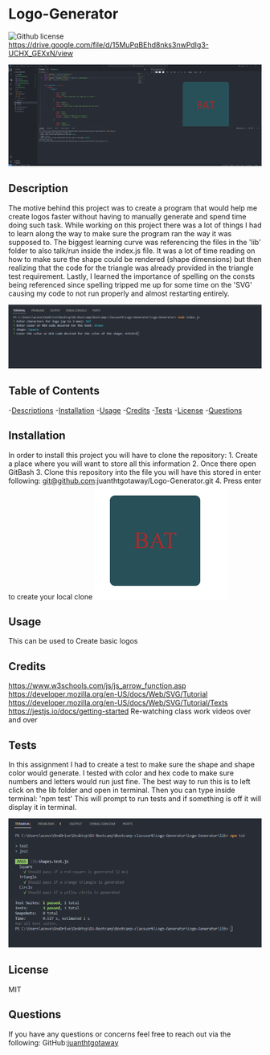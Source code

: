 # Logo-Generator
![Github license](https://shields.io/badge/license-MIT-orange)
https://drive.google.com/file/d/15MuPqBEhd8nks3nwPdIg3-UCHX_GEXxN/view

![alt text](./images/Final%20result%20.png)

## Description
The motive behind this project was to create a program that would help me create logos faster without having to manually generate and spend time doing such task. While working on this project there was a lot of things I had to learn along the way to make sure the program ran the way it was supposed to. The biggest learning curve was referencing the files in the 'lib' folder to also talk/run inside the index.js file. It was a lot of time reading on how to make sure the shape could be rendered (shape dimensions) but then realizing that the code for the triangle was already provided in the triangle test requirement. Lastly, I learned the importance of spelling on the consts being referenced since spelling tripped me up for some time on the 'SVG' causing my code to not run properly and almost restarting entirely. 

![alt tex](./images/Prompts.png)

## Table of Contents
-[Descriptions](#Descriptions)
-[Installation](#Installation)
-[Usage](#Usage)
-[Credits](#Credits)
-[Tests](#Tests)
-[License](#License)
-[Questions](##Questions)

## Installation
In order to install this project you will have to clone the repository: 
    1. Create a place where you will want to store all this information 
    2. Once there open GitBash
    3. Clone this repository into the file you will have this stored in
            enter following: git@github.com:juanthtgotaway/Logo-Generator.git
    4. Press enter to create your local clone
![alt text](./images/browser%20result.png)

## Usage
This can be used to Create basic logos 

## Credits
https://www.w3schools.com/js/js_arrow_function.asp
https://developer.mozilla.org/en-US/docs/Web/SVG/Tutorial
https://developer.mozilla.org/en-US/docs/Web/SVG/Tutorial/Texts
https://jestjs.io/docs/getting-started
Re-watching class work videos over and over

## Tests
In this assignment I had to create a test to make sure the shape and shape color would generate. I tested with color and hex code to make sure numbers and letters would run just fine. 
The best way to run this is to left click on the lib folder and open in terminal. 
Then you can type inside terminal: 'npm test'
This will prompt to run tests and if something is off it will display it in terminal. 

![alt text](./images/Test%20reslt.png)

## License
MIT

## Questions
If you have any questions or concerns feel free to reach out via the following:
GitHub:[juanthtgotaway](https://github.com/juanthtgotaway)